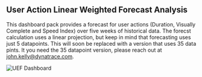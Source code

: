 ## User Action Linear Weighted Forecast Analysis
This dashboard pack provides a forecast for user actions (Duration, Visually Complete and Speed Index) over five weeks of historical data. The forecst calculation uses a linear projection, but keep in mind that forecasting uses just 5 datapoints. This will soon be replaced with a version that uses 35 data pints. It you need the 35 datapoint version, please reach out at john.kelly@dynatrace.com.

![UEF Dashboard](UAF.png)
